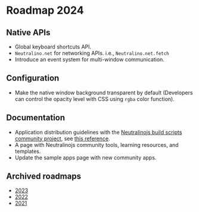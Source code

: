 # Roadmap 2024

## Native APIs

- Global keyboard shortcuts API.
- `Neutralino.net` for networking APIs. i.e., `Neutralino.net.fetch`
- Introduce an event system for multi-window communication.

## Configuration

- Make the native window background transparent by default (Developers can control the opacity level with CSS using `rgba` color function).

## Documentation

- Application distribution guidelines with the [Neutralinojs build scripts community project](https://github.com/hschneider/neutralino-build-scripts), see [this reference](https://github.com/neutralinojs/neutralinojs/issues/1152#issuecomment-1859653388).
- A page with Neutralinojs community tools, learning resources, and templates.
- Update the sample apps page with new community apps.
  
## Archived roadmaps

- [2023](archive/2023.md)
- [2022](archive/2022.md)
- [2021](archive/2021.md)
